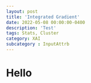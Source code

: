 ```yaml
---
layout: post
title: 'Integrated Gradient'
date: 2022-05-08 00:00:00-0400
description: 'Test'
tags: Stats, Cluster
category: XAI
subcategory : InputAttrb
---
```


# Hello
